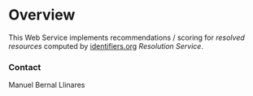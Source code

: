 # Overview
This Web Service implements recommendations / scoring for _resolved resources_ computed by [identifiers.org](https://identifiers.org) _Resolution Service_.





### Contact
Manuel Bernal Llinares
